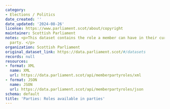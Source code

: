 ```yaml
---
category:
- Elections / Politics
date_created: ''
date_updated: '2024-08-26'
license: https://www.parliament.scot/about/copyright
maintainer: Scottish Parliament
notes: <p>This dataset contains the role a member can have in their current political
  party. </p>
organization: Scottish Parliament
original_dataset_link: https://data.parliament.scot/#/datasets
records: null
resources:
- format: XML
  name: XML
  url: https://data.parliament.scot/api/memberpartyroles/xml
- format: JSON
  name: JSON
  url: https://data.parliament.scot/api/memberpartyroles/json
schema: default
title: 'Parties: Roles available in parties'
---
```

